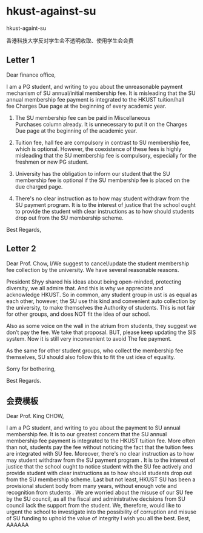 # hkust-against-su

hkust-againt-su

香港科技大学反对学生会不透明收取、使用学生会会费

## Letter 1

Dear finance office,

I am a PG student, and writing to you about the unreasonable payment mechanism of SU annual/initial membership fee. It is misleading that the SU annual membership fee payment is integrated to the HKUST tuition/hall fee Charges Due page at the beginning of every academic year.

1. The SU membership fee can be paid in Miscellaneous Purchases column already. It is unnecessary to put it on the Charges Due page at the beginning of the academic year.

2. Tuition fee, hall fee are compulsory in contrast to SU membership fee, which is optional. However, the coexistence of these fees is highly misleading that the SU membership fee is compulsory, especially for the freshmen or new PG student.

3. University has the obligation to inform our student that the SU membership fee is optional if the SU membership fee is placed on the due charged page.

4. There's no clear instruction as to how may student withdraw from the SU payment program. It is to the interest of justice that the school ought to provide the student with clear instructions as to how should students drop out from the SU membership scheme.

Best Regards,

## Letter 2

Dear Prof. Chow,
I/We suggest to cancel/update the student membership fee collection by the university.
We have several reasonable reasons.

President Shyy shared his ideas about being open-minded, protecting diversity, we all admire that.
And this is why we appreciate and acknowledge HKUST.
So in common, any student group in ust is as equal as each other, however, the SU use this kind and convenient auto collection by the university, to make themselves the Authority of students. This is not fair for other groups, and does NOT fit the idea of our school.

Also as some voice on the wall in the atrium from students, they suggest we don’t pay the fee. We take that proposal. BUT, please keep updating the SIS system. Now it is still very inconvenient to avoid The fee payment.

As the same for other student groups, who collect the membership fee themselves, SU should also follow this to fit the ust idea of equality.

Sorry for bothering,

Best Regards.

## 会费模板

Dear Prof. King CHOW,

I am a PG student, and writing to you about the payment to SU annual membership fee.
It is to our greatest concern that the SU annual membership fee payment is integrated to the HKUST tuition fee. More often than not, students pay the fee without noticing the fact that the tuition fees are integrated with SU fee. Moreover, there's no clear instruction as to how may student withdraw from the SU payment program . It is to the interest of justice that the school ought to notice student with the SU fee actively and provide student with clear instructions as to how should students drop out from the SU membership scheme.
Last but not least, HKUST SU has been a provisional student body from many years, without enough vote and recognition from students . We are worried about the misuse of our SU fee by the SU council, as all the fiscal and administrative decisions from SU council lack the support from the student. We, therefore, would like to urgent the school to investigate into the possibility of corruption and misuse of SU funding to uphold the value of integrity
I wish you all the best.
Best,
AAAAAA
